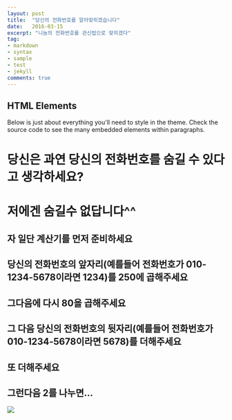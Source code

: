 ```yaml
---
layout: post
title:  "당신의 전화번호를 알아맞히겠습니다"
date:   2016-03-15
excerpt: "니놈의 전화번호를 관신법으로 맞히겠다"
tag:
- markdown 
- syntax
- sample
- test
- jekyll
comments: true
---
```


## HTML Elements

Below is just about everything you'll need to style in the theme. Check the source code to see the many embedded elements within paragraphs.

# 당신은 과연 당신의 전화번호를 숨길 수 있다고 생각하세요?

# 저에겐 숨길수 없답니다^^

## 자 일단 계산기를 먼저 준비하세요

## 당신의 전화번호의 앞자리(예를들어 전화번호가 010-1234-5678이라면 1234)를 250에 곱해주세요

## 그다음에 다시 80을 곱해주세요

## 그 다음 당신의 전화번호의 뒷자리(예를들어 전화번호가 010-1234-5678이라면 5678)를 더해주세요

## 또 더해주세요

## 그런다음 2를 나누면...

<img src="/https://st2.depositphotos.com/1672707/7442/v/950/depositphotos_74428275-stock-illustration-finger-or-hand-pointing-icon.jpg">
